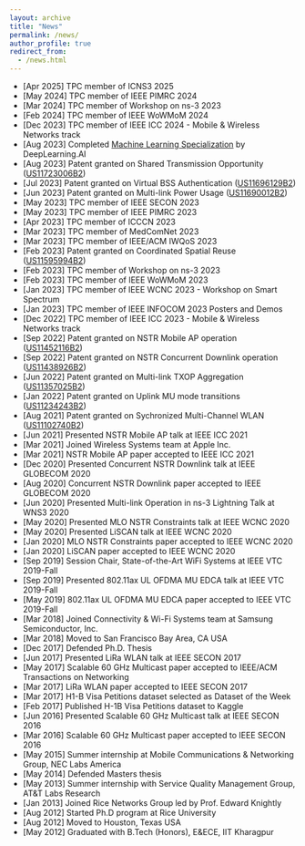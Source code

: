 ```yaml
---
layout: archive
title: "News"
permalink: /news/
author_profile: true
redirect_from: 
  - /news.html
---
```


- [Apr 2025] TPC member of ICNS3 2025
- [May 2024] TPC member of IEEE PIMRC 2024
- [Mar 2024] TPC member of Workshop on ns-3 2023
- [Feb 2024] TPC member of IEEE WoWMoM 2024
- [Dec 2023] TPC member of IEEE ICC 2024 - Mobile & Wireless Networks track
- [Aug 2023] Completed [Machine Learning Specialization] by DeepLearning.AI
- [Aug 2023] Patent granted on Shared Transmission Opportunity ([US11723006B2])
- [Jul 2023] Patent granted on Virtual BSS Authentication ([US11696129B2])
- [Jun 2023] Patent granted on Multi-link Power Usage ([US11690012B2])
- [May 2023] TPC member of IEEE SECON 2023
- [May 2023] TPC member of IEEE PIMRC 2023
- [Apr 2023] TPC member of ICCCN 2023
- [Mar 2023] TPC member of MedComNet 2023
- [Mar 2023] TPC member of IEEE/ACM IWQoS 2023
- [Feb 2023] Patent granted on Coordinated Spatial Reuse ([US11595994B2])
- [Feb 2023] TPC member of Workshop on ns-3 2023
- [Feb 2023] TPC member of IEEE WoWMoM 2023
- [Jan 2023] TPC member of IEEE WCNC 2023 - Workshop on Smart Spectrum
- [Jan 2023] TPC member of IEEE INFOCOM 2023 Posters and Demos
- [Dec 2022] TPC member of IEEE ICC 2023 - Mobile & Wireless Networks track
- [Sep 2022] Patent granted on NSTR Mobile AP operation ([US11452116B2])
- [Sep 2022] Patent granted on NSTR Concurrent Downlink operation ([US11438926B2])
- [Jun 2022] Patent granted on Multi-link TXOP Aggregation ([US11357025B2]) 
- [Jan 2022] Patent granted on Uplink MU mode transitions ([US11234243B2])
- [Aug 2021] Patent granted on Sychronized Multi-Channel WLAN ([US11102740B2]) 
- [Jun 2021] Presented NSTR Mobile AP talk at IEEE ICC 2021
- [Mar 2021] Joined Wireless Systems team at Apple Inc.
- [Mar 2021] NSTR Mobile AP paper accepted to IEEE ICC 2021
- [Dec 2020] Presented Concurrent NSTR Downlink talk at IEEE GLOBECOM 2020
- [Aug 2020] Concurrent NSTR Downlink paper accepted to IEEE GLOBECOM 2020
- [Jun 2020] Presented Multi-link Operation in ns-3 Lightning Talk at WNS3 2020
- [May 2020] Presented MLO NSTR Constraints talk at IEEE WCNC 2020
- [May 2020] Presented LiSCAN talk at IEEE WCNC 2020
- [Jan 2020] MLO NSTR Constraints paper accepted to IEEE WCNC 2020
- [Jan 2020] LiSCAN paper accepted to IEEE WCNC 2020
- [Sep 2019] Session Chair, State-of-the-Art WiFi Systems at IEEE VTC 2019-Fall
- [Sep 2019] Presented 802.11ax UL OFDMA MU EDCA talk at IEEE VTC 2019-Fall
- [May 2019] 802.11ax UL OFDMA MU EDCA paper accepted to IEEE VTC 2019-Fall
- [Mar 2018] Joined Connectivity & Wi-Fi Systems team at Samsung Semiconductor, Inc.
- [Mar 2018] Moved to San Francisco Bay Area, CA USA
- [Dec 2017] Defended Ph.D. Thesis
- [Jun 2017] Presented LiRa WLAN talk at IEEE SECON 2017
- [May 2017] Scalable 60 GHz Multicast paper accepted to IEEE/ACM Transactions on Networking
- [Mar 2017] LiRa WLAN paper accepted to IEEE SECON 2017
- [Mar 2017] H1-B Visa Petitions dataset selected as Dataset of the Week
- [Feb 2017] Published H-1B Visa Petitions dataset to Kaggle
- [Jun 2016] Presented Scalable 60 GHz Multicast talk at IEEE SECON 2016
- [Mar 2016] Scalable 60 GHz Multicast paper accepted to IEEE SECON 2016
- [May 2015] Summer internship at Mobile Communications & Networking Group, NEC Labs America
- [May 2014] Defended Masters thesis
- [May 2013] Summer internship with Service Quality Management Group, AT&T Labs Research
- [Jan 2013] Joined Rice Networks Group led by Prof. Edward Knightly
- [Aug 2012] Started Ph.D program at Rice University
- [Aug 2012] Moved to Houston, Texas USA
- [May 2012] Graduated with B.Tech (Honors), E&ECE, IIT Kharagpur

[US11452116B2]: https://patents.google.com/patent/US11452116B2
[US11438926B2]: https://patents.google.com/patent/US11438926B2
[US11357025B2]: https://patents.google.com/patent/US11357025B2
[US11234243B2]: https://patents.google.com/patent/US11234243B2
[US11102740B2]: https://patents.google.com/patent/US11102740B2
[US11595994B2]: https://patents.google.com/patent/US11595994B2
[US11690012B2]: https://patents.google.com/patent/US11690012B2
[US11696129B2]: https://patents.google.com/patent/US11696129B2
[US11723006B2]: https://patents.google.com/patent/US11723006B2
[Machine Learning Specialization]: https://coursera.org/share/56d6d6a717003a9e2dde5b6acd0b046a